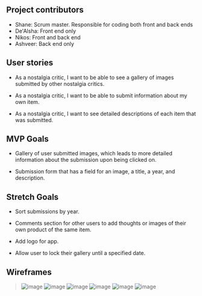 ## Project contributors
- Shane: Scrum master. Responsible for coding both front and back ends
- De'Alsha: Front end only
- Nikos: Front and back end
- Ashveer: Back end only


## User stories

- As a nostalgia critic, I want to be able to see a gallery of images submitted by other nostalgia critics.

- As a nostalgia critic, I want to be able to submit information about my own item.

- As a nostalgia critic, I want to see detailed descriptions of each item that was submitted.

## MVP Goals

- Gallery of user submitted images, which leads to more detailed information about the submission upon being clicked on.

- Submission form that has a field for an image, a title, a year, and description.

## Stretch Goals

- Sort submissions by year.

- Comments section for other users to add thoughts or images of their own product of the same item.

- Add logo for app.

- Allow user to lock their gallery until a specified date.

## Wireframes
> ![image](https://media.git.generalassemb.ly/user/31428/files/6bb0d880-279e-11eb-8fbd-dde47e569883) 
> ![image](https://media.git.generalassemb.ly/user/31428/files/7c614e80-279e-11eb-92dd-3654ed99c164) 
> ![image](https://media.git.generalassemb.ly/user/31428/files/88e5a700-279e-11eb-9e48-78685625699d) 
> ![image](https://media.git.generalassemb.ly/user/31428/files/98fd8680-279e-11eb-8410-404864faa9fe) 
> ![image](https://media.git.generalassemb.ly/user/31428/files/a9156600-279e-11eb-8da3-5a4b18433a8a) 
> ![image](https://media.git.generalassemb.ly/user/31428/files/bb8f9f80-279e-11eb-8483-50efab5d6acb)